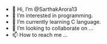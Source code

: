 - 👋 Hi, I’m @SarthakArora13
- 👀 I’m interested in programming.
- 🌱 I’m currently learning C language.
- 💞️ I’m looking to collaborate on ...
- 📫 How to reach me ...

<!---
SarthakArora13/SarthakArora13 is a ✨ special ✨ repository because its `README.md` (this file) appears on your GitHub profile.
You can click the Preview link to take a look at your changes.
--->
